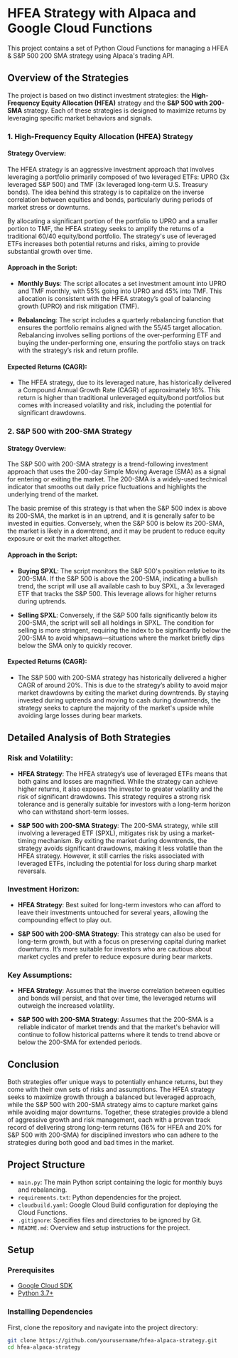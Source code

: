 # HFEA Strategy with Alpaca and Google Cloud Functions

This project contains a set of Python Cloud Functions for managing a HFEA & S&P 500 200 SMA strategy using Alpaca's trading API.

## Overview of the Strategies

The project is based on two distinct investment strategies: the **High-Frequency Equity Allocation (HFEA)** strategy and the **S&P 500 with 200-SMA** strategy. Each of these strategies is designed to maximize returns by leveraging specific market behaviors and signals.

### 1. High-Frequency Equity Allocation (HFEA) Strategy

#### **Strategy Overview:**
The HFEA strategy is an aggressive investment approach that involves leveraging a portfolio primarily composed of two leveraged ETFs: UPRO (3x leveraged S&P 500) and TMF (3x leveraged long-term U.S. Treasury bonds). The idea behind this strategy is to capitalize on the inverse correlation between equities and bonds, particularly during periods of market stress or downturns. 

By allocating a significant portion of the portfolio to UPRO and a smaller portion to TMF, the HFEA strategy seeks to amplify the returns of a traditional 60/40 equity/bond portfolio. The strategy's use of leveraged ETFs increases both potential returns and risks, aiming to provide substantial growth over time.

#### **Approach in the Script:**
- **Monthly Buys**: The script allocates a set investment amount into UPRO and TMF monthly, with 55% going into UPRO and 45% into TMF. This allocation is consistent with the HFEA strategy’s goal of balancing growth (UPRO) and risk mitigation (TMF).
  
- **Rebalancing**: The script includes a quarterly rebalancing function that ensures the portfolio remains aligned with the 55/45 target allocation. Rebalancing involves selling portions of the over-performing ETF and buying the under-performing one, ensuring the portfolio stays on track with the strategy’s risk and return profile.

#### **Expected Returns (CAGR):**
- The HFEA strategy, due to its leveraged nature, has historically delivered a Compound Annual Growth Rate (CAGR) of approximately 16%. This return is higher than traditional unleveraged equity/bond portfolios but comes with increased volatility and risk, including the potential for significant drawdowns.

### 2. S&P 500 with 200-SMA Strategy

#### **Strategy Overview:**
The S&P 500 with 200-SMA strategy is a trend-following investment approach that uses the 200-day Simple Moving Average (SMA) as a signal for entering or exiting the market. The 200-SMA is a widely-used technical indicator that smooths out daily price fluctuations and highlights the underlying trend of the market.

The basic premise of this strategy is that when the S&P 500 index is above its 200-SMA, the market is in an uptrend, and it is generally safer to be invested in equities. Conversely, when the S&P 500 is below its 200-SMA, the market is likely in a downtrend, and it may be prudent to reduce equity exposure or exit the market altogether.

#### **Approach in the Script:**
- **Buying SPXL**: The script monitors the S&P 500's position relative to its 200-SMA. If the S&P 500 is above the 200-SMA, indicating a bullish trend, the script will use all available cash to buy SPXL, a 3x leveraged ETF that tracks the S&P 500. This leverage allows for higher returns during uptrends.
  
- **Selling SPXL**: Conversely, if the S&P 500 falls significantly below its 200-SMA, the script will sell all holdings in SPXL. The condition for selling is more stringent, requiring the index to be significantly below the 200-SMA to avoid whipsaws—situations where the market briefly dips below the SMA only to quickly recover.

#### **Expected Returns (CAGR):**
- The S&P 500 with 200-SMA strategy has historically delivered a higher CAGR of around 20%. This is due to the strategy’s ability to avoid major market drawdowns by exiting the market during downtrends. By staying invested during uptrends and moving to cash during downtrends, the strategy seeks to capture the majority of the market's upside while avoiding large losses during bear markets.

## Detailed Analysis of Both Strategies

### **Risk and Volatility:**
- **HFEA Strategy**: The HFEA strategy’s use of leveraged ETFs means that both gains and losses are magnified. While the strategy can achieve higher returns, it also exposes the investor to greater volatility and the risk of significant drawdowns. This strategy requires a strong risk tolerance and is generally suitable for investors with a long-term horizon who can withstand short-term losses.
  
- **S&P 500 with 200-SMA Strategy**: The 200-SMA strategy, while still involving a leveraged ETF (SPXL), mitigates risk by using a market-timing mechanism. By exiting the market during downtrends, the strategy avoids significant drawdowns, making it less volatile than the HFEA strategy. However, it still carries the risks associated with leveraged ETFs, including the potential for loss during sharp market reversals.

### **Investment Horizon:**
- **HFEA Strategy**: Best suited for long-term investors who can afford to leave their investments untouched for several years, allowing the compounding effect to play out.
  
- **S&P 500 with 200-SMA Strategy**: This strategy can also be used for long-term growth, but with a focus on preserving capital during market downturns. It’s more suitable for investors who are cautious about market cycles and prefer to reduce exposure during bear markets.

### **Key Assumptions:**
- **HFEA Strategy**: Assumes that the inverse correlation between equities and bonds will persist, and that over time, the leveraged returns will outweigh the increased volatility.
  
- **S&P 500 with 200-SMA Strategy**: Assumes that the 200-SMA is a reliable indicator of market trends and that the market's behavior will continue to follow historical patterns where it tends to trend above or below the 200-SMA for extended periods.

## Conclusion

Both strategies offer unique ways to potentially enhance returns, but they come with their own sets of risks and assumptions. The HFEA strategy seeks to maximize growth through a balanced but leveraged approach, while the S&P 500 with 200-SMA strategy aims to capture market gains while avoiding major downturns. Together, these strategies provide a blend of aggressive growth and risk management, each with a proven track record of delivering strong long-term returns (16% for HFEA and 20% for S&P 500 with 200-SMA) for disciplined investors who can adhere to the strategies during both good and bad times in the market.



## Project Structure

- `main.py`: The main Python script containing the logic for monthly buys and rebalancing.
- `requirements.txt`: Python dependencies for the project.
- `cloudbuild.yaml`: Google Cloud Build configuration for deploying the Cloud Functions.
- `.gitignore`: Specifies files and directories to be ignored by Git.
- `README.md`: Overview and setup instructions for the project.

## Setup

### Prerequisites

- [Google Cloud SDK](https://cloud.google.com/sdk/docs/install)
- [Python 3.7+](https://www.python.org/downloads/)

### Installing Dependencies

First, clone the repository and navigate into the project directory:

```bash
git clone https://github.com/yourusername/hfea-alpaca-strategy.git
cd hfea-alpaca-strategy
